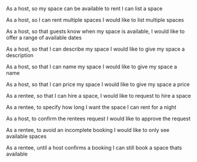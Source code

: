 As a host, so my space can be available to rent
I can list a space

As a host, so I can rent multiple spaces
I would like to list multiple spaces

As a host, so that guests know when my space is available, 
I would like to offer a range of available dates

As a host, so that I can describe my space
I would like to give my space a description

As a host, so that I can name my space
I would like to give my space a name

As a host, so that I can price my space
I would like to give my space a price

As a rentee, so that I can hire a space,
I would like to request to hire a space

As a rentee, to specify how long I want the space
I can rent for a night

As a host, to confirm the rentees request
I would like to approve the request

As a rentee, to avoid an incomplete booking
I would like to only see available spaces

As a rentee, until a host confirms a booking
I can still book a space thats available
